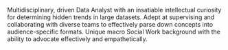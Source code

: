 Multidisciplinary, driven Data Analyst with an insatiable intellectual curiosity for determining hidden trends in large datasets. Adept at supervising and collaborating with diverse teams to effectively parse down concepts into audience-specific formats. Unique macro Social Work background with the ability to advocate effectively and empathetically.


<!---
rhisehl/rhisehl is a ✨ special ✨ repository because its `README.md` (this file) appears on your GitHub profile.
You can click the Preview link to take a look at your changes.
--->
